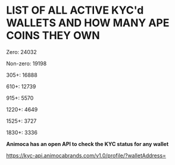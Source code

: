 # LIST OF ALL ACTIVE KYC'd WALLETS AND HOW MANY APE COINS THEY OWN

Zero: 24032

Non-zero: 19198

305+: 16888

610+: 12739

915+: 5570

1220+: 4649

1525+: 3727

1830+: 3336

**Animoca has an open API to check the KYC status for any wallet**

https://kyc-api.animocabrands.com/v1.0/profile/?walletAddress=